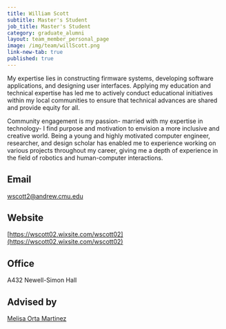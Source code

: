 ```yaml
---
title: William Scott
subtitle: Master's Student
job_title: Master's Student
category: graduate_alumni
layout: team_member_personal_page
image: /img/team/willScott.png
link-new-tab: true
published: true
---
```


<!-- Will Scott is a community-oriented roboticist, educator, design scholar, and social critic pursuing a Master of Human-Computer Interaction who explores the integration of robotics with education and artistic disciplines. His work centers on equity, culture, and technical literacy to uplift innovations from marginalized groups to support the exploration of their identity through culturally relevant making that promotes their sustained engagement in the S.T.E.A.M. field. He works to design software systems, build curricula, and facilitate programs to educate underrepresented youth about robotics, entrepreneurship, and art in a safe, inclusive environment where we deepen our collective understanding of epistemological pluralism around historically "feminized" fields of study.Will Scott is a community-oriented roboticist, educator, design scholar, and social critic working in the Social Haptics Robotics and Education (SHRED) Lab who explores the integration of robotics with education and artistic disciplines. His work centers on equity, culture, and technical literacy to uplift innovations from marginalized groups to support the exploration of their identity through culturally relevant making that promotes their sustained engagement in the S.T.E.A.M. field. He works to design software systems, build curricula, and facilitate programs to educate underrepresented youth about robotics, entrepreneurship, and art in a safe, inclusive environment where we deepen our collective understanding of epistemological pluralism around historically "feminized" fields of study. -->
My expertise lies in constructing firmware systems, developing software applications, and designing user interfaces. Applying my education and technical expertise has led me to actively conduct educational initiatives within my local communities to ensure that technical advances are shared and provide equity for all.

Community engagement is my passion- married with my expertise in technology- I find purpose and motivation to envision a more inclusive and creative world. Being a young and highly motivated computer engineer, researcher, and design scholar has enabled me to experience working on various projects throughout my career, giving me a depth of experience in the field of robotics and human-computer interactions.

## Email ## 
[wscott2@andrew.cmu.edu](mailto:wscott2@andrew.cmu.edu)

## Website ## 
[https://wscott02.wixsite.com/wscott02](https://wscott02.wixsite.com/wscott02)

## Office ##
A432 Newell-Simon Hall

## Advised by ##
[Melisa Orta Martinez](/team/melisa)